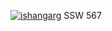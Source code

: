 [![ishangarg](https://circleci.com/gh/ishangarg/ssw567.svg?style=svg)](https://app.circleci.com/pipelines/github/ishangarg/ssw567?branch=main&filter=all)
SSW 567